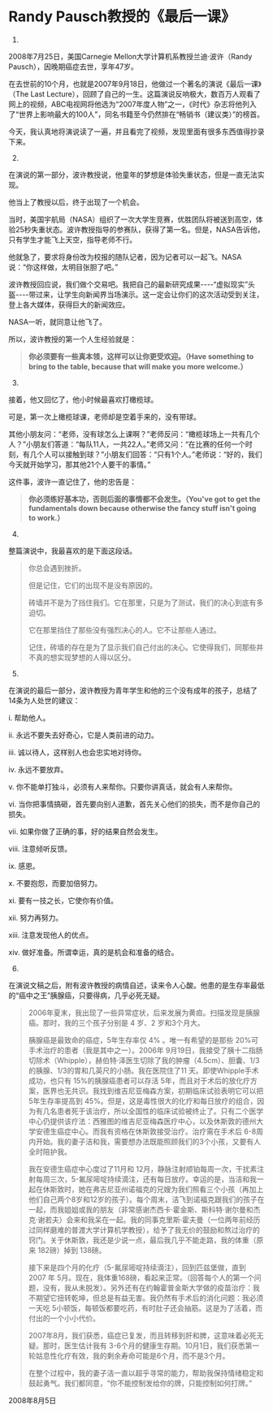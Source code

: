# Randy Pausch教授的《最后一课》

1.

2008年7月25日，美国Carnegie Mellon大学计算机系教授兰迪·波许（Randy Pausch），因晚期癌症去世，享年47岁。

在去世前的10个月，也就是2007年9月18日，他做过一个著名的演说《最后一课》（The Last Lecture），回顾了自己的一生。这篇演说反响极大，数百万人观看了网上的视频，ABC电视网将他选为“2007年度人物”之一，《时代》杂志将他列入了“世界上影响最大的100人”，同名书籍至今仍然排在“畅销书（建议类）”的榜首。

今天，我认真地将演说读了一遍，并且看完了视频，发现里面有很多东西值得抄录下来。

2.

在演说的第一部分，波许教授说，他童年的梦想是体验失重状态，但是一直无法实现。

他当上了教授以后，终于出现了一个机会。

当时，美国宇航局（NASA）组织了一次大学生竞赛，优胜团队将被送到高空，体验25秒失重状态。波许教授指导的参赛队，获得了第一名。但是，NASA告诉他，只有学生才能飞上天空，指导老师不行。

他就急了，要求将身份改为校报的随队记者，因为记者可以一起飞。NASA说：“你这样做，太明目张胆了吧。”

波许教授回应说，我们做个交易吧。我把自己的最新研究成果----“虚拟现实”头盔----带过来，让学生向新闻界当场演示。这一定会让你们的这次活动受到关注，登上各大媒体，获得巨大的新闻效应。

NASA一听，就同意让他飞了。

所以，波许教授的第一个人生经验就是：

> **你必须要有一些真本领，这样可以让你更受欢迎。（Have something to bring to the table, because that will make you more welcome.）**

3.

接着，他又回忆了，他小时候最喜欢打橄榄球。

可是，第一次上橄榄球课，老师却是空着手来的，没有带球。

其他小朋友问：“老师，没有球怎么上课啊？”老师反问：“橄榄球场上一共有几个人？”小朋友们答道：“每队11人，一共22人。”老师又问：“在比赛的任何一个时刻，有几个人可以接触到球？”小朋友们回答：“只有1个人。”老师说：“好的，我们今天就开始学习，那其他21个人要干的事情。”

这件事，波许一直记住了，他的忠告是：

> **你必须练好基本功，否则后面的事情都不会发生。（You've got to get the fundamentals down because otherwise the fancy stuff isn't going to work.）**

4.

整篇演说中，我最喜欢的是下面这段话。

> 你总会遇到挫折。
> 
> 但是记住，它们的出现不是没有原因的。
> 
> 砖墙并不是为了挡住我们。它在那里，只是为了测试，我们的决心到底有多迫切。
> 
> 它在那里挡住了那些没有强烈决心的人。它不让那些人通过。
> 
> 记住，砖墙的存在是为了显示我们自己付出的决心。它使得我们，同那些并不真的想实现梦想的人得以区分。

5.

在演说的最后一部分，波许教授为青年学生和他的三个没有成年的孩子，总结了14条为人处世的建议：

i. 帮助他人。

ii. 永远不要失去好奇心，它是人类前进的动力。

iii. 诚以待人，这样别人也会忠实地对待你。

iv. 永远不要放弃。

v. 你不能单打独斗，必须有人来帮你。只要你讲真话，就会有人来帮你。

vi. 当你把事情搞砸，首先要向别人道歉，首先关心他们的损失，而不是你自己的损失。

vii. 如果你做了正确的事，好的结果自然会发生。

viii. 注意倾听反馈。

ix. 感恩。

x. 不要抱怨，而要加倍努力。

xi. 要有一技之长，它使你有价值。

xii. 努力再努力。

xiii. 注意发现他人的优点。

xiv. 做好准备。所谓幸运，真的是机会和准备的结合。

6.

在演说文稿之后，附有波许教授的病情自述，读来令人心酸。他患的是生存率最低的“癌中之王”胰腺癌，只要得病，几乎必死无疑。

> 2006年夏末，我出现了一些异常症状，后来发展为黄疸。扫描发现是胰腺癌。那时，我的三个孩子分别是 4 岁、2 岁和3个月大。
> 
> 胰腺癌是最致命的癌症，5年生存率仅 4% 。唯一有希望的是那些 20%可手术治疗的患者（我是其中之一）。2006年 9月19日，我接受了胰十二指肠切除术（Whipple），赫伯特·泽医生切除了我的肿瘤（4.5cm）、胆囊、1/3的胰腺、1/3的胃和几英尺的小肠。我在医院住了11 天。即使Whipple手术成功，也只有 15%的胰腺癌患者可以存活 5年，而且对于术后的放化疗方案，医界也无共识。我找到维吉尼亚梅森方案，初期临床试验表明它可以把5年生存率提高到 45%。但是，这是毒性很大的化疗和每日放疗的组合，因为有几名患者死于该治疗，所以全国性的临床试验被终止了。只有二个医学中心仍提供该疗法：西雅图的维吉尼亚梅森医疗中心，以及休斯敦的德州大学安德生癌症中心。而我有资格在休斯敦接受治疗。治疗需在手术后 6-8周内开始。我的妻子洁和我，需要想办法既能照顾我们的3个小孩，又要有人全时陪护我。
> 
> 我在安德生癌症中心度过了11月和 12月，静脉注射顺铂每周一次，干扰素注射每周三次，5-氟尿嘧啶持续滴注，还有每日放疗。幸运的是，当洁和我一起在休斯敦时，她在弗吉尼亚州诺福克的兄嫂为我们照看三个小孩（再加上他们自己两个8岁和12岁的孩子）。每个周末，洁飞到诺福克跟我们的孩子在一起，而我姐姐或我的朋友（非常感谢杰西卡·霍金斯、斯科特·谢尔曼和杰克·谢若夫）会来和我呆在一起。我的同事克里斯·霍夫曼（一位两年前经历过同样磨难的普渡大学计算机学教授），给予了我无价的鼓励和熬过治疗的窍门。关于休斯敦，我还是少说一点，最后我几乎不能走路，我的体重（原来 182磅）掉到 138磅。
> 
> 接下来是四个月的化疗（5-氟尿嘧啶持续滴注），回到匹兹堡做，直到 2007 年 5月。现在，我体重168磅，看起来正常。（回答每个人的第一个问题，没有，我从未脱发）。另外还有在约翰霍普金斯大学做的疫苗治疗：我不期望它扭转乾坤，但总是有益无害。我仍然有手术后的消化问题：我必须一天吃 5小顿饭，每顿饭都要吃药，有时肚子还会抽筋。这是为了活着，而付出的一个小小代价。
> 
> 2007年8月，我们获悉，癌症已复发，而且转移到肝和脾，这意味着必死无疑。那时，医生估计我有 3-6个月的健康生存期。10月1日，我们获悉第一轮姑息性化疗有效，我的剩余寿命可能是6个月，而不是3个月。
> 
> 在整个过程中，我的妻子洁一直以超乎寻常的能力，帮助我保持情绪稳定和鼓起勇气。我们都同意，“你不能控制发给你的牌，只能控制如何打牌。” 

2008年8月5日
